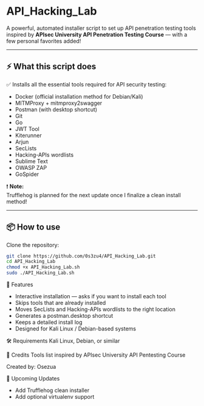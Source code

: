 # API_Hacking_Lab

A powerful, automated installer script to set up API penetration testing tools inspired by **APIsec University API Penetration Testing Course** — with a few personal favorites added!

---

## ⚡ What this script does

✅ Installs all the essential tools required for API security testing:

- Docker (official installation method for Debian/Kali)
- MITMProxy + mitmproxy2swagger
- Postman (with desktop shortcut)
- Git
- Go
- JWT Tool
- Kiterunner
- Arjun
- SecLists
- Hacking-APIs wordlists 
- Sublime Text
- OWASP ZAP
- GoSpider  

❗ **Note:**  
Trufflehog is planned for the next update once I finalize a clean install method!

---

## 📦 How to use

Clone the repository:
```bash
git clone https://github.com/0s3zu4/API_Hacking_Lab.git
cd API_Hacking_Lab
chmod +x API_Hacking_Lab.sh
sudo ./API_Hacking_Lab.sh
```

📝 Features
- Interactive installation — asks if you want to install each tool
- Skips tools that are already installed
- Moves SecLists and Hacking-APIs wordlists to the right location
- Generates a postman.desktop shortcut
- Keeps a detailed install log
- Designed for Kali Linux / Debian-based systems

🛠 Requirements
Kali Linux, Debian, or similar

🤝 Credits
Tools list inspired by APIsec University API Pentesting Course

Created by: Osezua

📌 Upcoming Updates
- Add Trufflehog clean installer
-  Add optional virtualenv support
